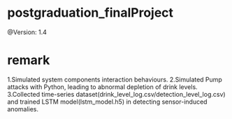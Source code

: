 # postgraduation_finalProject

@Version: 1.4

# remark
  1.Simulated system components interaction behaviours.
  2.Simulated Pump attacks with Python, leading to abnormal depletion of drink levels.
  3.Collected time-series dataset(drink_level_log.csv/detection_level_log.csv) and trained LSTM model(lstm_model.h5) in detecting sensor-induced anomalies.
